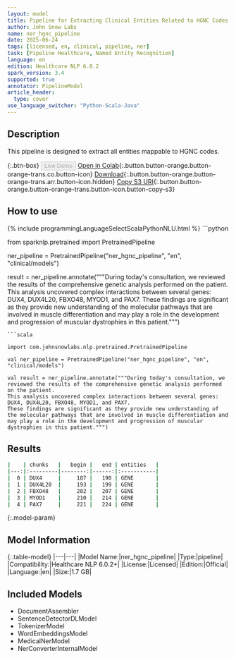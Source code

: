 ```yaml
---
layout: model
title: Pipeline for Extracting Clinical Entities Related to HGNC Codes
author: John Snow Labs
name: ner_hgnc_pipeline
date: 2025-06-24
tags: [licensed, en, clinical, pipeline, ner]
task: [Pipeline Healthcare, Named Entity Recognition]
language: en
edition: Healthcare NLP 6.0.2
spark_version: 3.4
supported: true
annotator: PipelineModel
article_header:
  type: cover
use_language_switcher: "Python-Scala-Java"
---
```


## Description

This pipeline is designed to extract all entities mappable to HGNC codes.

{:.btn-box}
<button class="button button-orange" disabled>Live Demo</button>
[Open in Colab](https://colab.research.google.com/github/JohnSnowLabs/spark-nlp-workshop/blob/master/healthcare-nlp/07.0.Pretrained_Clinical_Pipelines.ipynb){:.button.button-orange.button-orange-trans.co.button-icon}
[Download](https://s3.amazonaws.com/auxdata.johnsnowlabs.com/clinical/models/ner_hgnc_pipeline_en_6.0.2_3.4_1750796503084.zip){:.button.button-orange.button-orange-trans.arr.button-icon.hidden}
[Copy S3 URI](s3://auxdata.johnsnowlabs.com/clinical/models/ner_hgnc_pipeline_en_6.0.2_3.4_1750796503084.zip){:.button.button-orange.button-orange-trans.button-icon.button-copy-s3}

## How to use



<div class="tabs-box" markdown="1">
{% include programmingLanguageSelectScalaPythonNLU.html %}
```python

from sparknlp.pretrained import PretrainedPipeline

ner_pipeline = PretrainedPipeline("ner_hgnc_pipeline", "en", "clinical/models")

result = ner_pipeline.annotate("""During today's consultation, we reviewed the results of the comprehensive genetic analysis performed on the patient. 
This analysis uncovered complex interactions between several genes: DUX4, DUX4L20, FBXO48, MYOD1, and PAX7. 
These findings are significant as they provide new understanding of the molecular pathways that are involved in muscle differentiation and may play a role in the development and progression of muscular dystrophies in this patient.""")

```
```scala

import com.johnsnowlabs.nlp.pretrained.PretrainedPipeline

val ner_pipeline = PretrainedPipeline("ner_hgnc_pipeline", "en", "clinical/models")

val result = ner_pipeline.annotate("""During today's consultation, we reviewed the results of the comprehensive genetic analysis performed on the patient. 
This analysis uncovered complex interactions between several genes: DUX4, DUX4L20, FBXO48, MYOD1, and PAX7. 
These findings are significant as they provide new understanding of the molecular pathways that are involved in muscle differentiation and may play a role in the development and progression of muscular dystrophies in this patient.""")

```
</div>

## Results

```bash
|    | chunks   |   begin |   end | entities   |
|---:|:---------|--------:|------:|:-----------|
|  0 | DUX4     |     187 |   190 | GENE       |
|  1 | DUX4L20  |     193 |   199 | GENE       |
|  2 | FBXO48   |     202 |   207 | GENE       |
|  3 | MYOD1    |     210 |   214 | GENE       |
|  4 | PAX7     |     221 |   224 | GENE       |
```

{:.model-param}
## Model Information

{:.table-model}
|---|---|
|Model Name:|ner_hgnc_pipeline|
|Type:|pipeline|
|Compatibility:|Healthcare NLP 6.0.2+|
|License:|Licensed|
|Edition:|Official|
|Language:|en|
|Size:|1.7 GB|

## Included Models

- DocumentAssembler
- SentenceDetectorDLModel
- TokenizerModel
- WordEmbeddingsModel
- MedicalNerModel
- NerConverterInternalModel